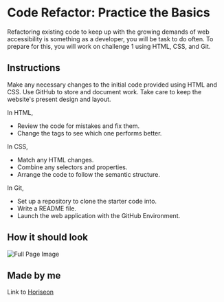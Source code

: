 # Code Refactor: Practice the Basics

Refactoring existing code to keep up with the growing demands of web accessibility is something as a developer, you will be task to do often. To prepare for this, you will work on challenge 1 using HTML, CSS, and Git.

## Instructions

Make any necessary changes to the initial code provided using HTML and CSS.
Use GitHub to store and document work.
Take care to keep the website's present design and layout.

In HTML,

- Review the code for mistakes and fix them.
- Change the tags to see which one performs better.

In CSS,

- Match any HTML changes.
- Combine any selectors and properties.
- Arrange the code to follow the semantic structure.

In Git,
- Set up a repository to clone the starter code into.
- Write a README file.
- Launch the web application with the GitHub Environment.

## How it should look

![Full Page Image](./assets/images/_Users_ECY_bootcamp_UCB-VIRT-FSF-PT-06-2023-U-LOLC_Week-1-HTML-Git-CSS_02-Challenge_coderefactor-HTML-CSS-GIT_Develop_index.html.png)

## Made by me

Link to [Horiseon](https://clkwong3.github.io/HTML-CSS-Fundamentals/)
